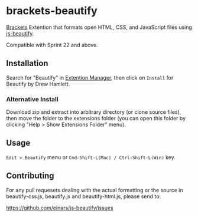 brackets-beautify
=================

[Brackets](http://brackets.io/) Extention that formats open HTML, CSS, and JavaScript files using [js-beautify](https://github.com/einars/js-beautify).

Compatible with  Sprint 22 and above.

Installation
---
Search for "Beautify" in [Extention Manager](https://github.com/adobe/brackets/wiki/Brackets-Extensions), then click on `Install` for Beautify by Drew Hamlett.

### Alternative Install

Download zip and extract into arbitrary directory (or clone source files), then move the folder to the extensions folder (you can open this folder by clicking "Help > Show Extensions Folder" menu).

Usage
---

`Edit > Beautify` menu or `Cmd-Shift-L(Mac) / Ctrl-Shift-L(Win)` key.

Contributing
---

For any pull requesets dealing with the actual formatting or the source in beautify-css.js, beautify.js and beautify-html.js, please send to:

https://github.com/einars/js-beautify/issues




